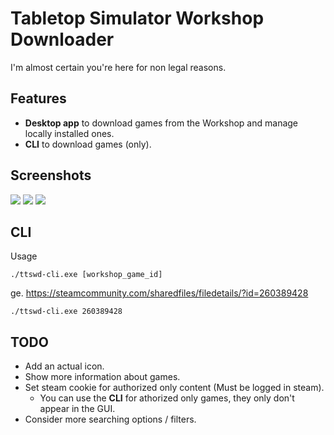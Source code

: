 # Tabletop Simulator Workshop Downloader

I'm almost certain you're here for non legal reasons.

## Features
- **Desktop app** to download games from the Workshop and manage locally installed ones.
- **CLI** to download games (only).

## Screenshots
![](https://i.imgur.com/xVKQnhI.png)
![](https://i.imgur.com/z3xbejy.png)
![](https://i.imgur.com/3cdXssf.png)

## CLI
Usage
```shell
./ttswd-cli.exe [workshop_game_id]
```

ge. https://steamcommunity.com/sharedfiles/filedetails/?id=260389428
```shell
./ttswd-cli.exe 260389428
```

## TODO
- Add an actual icon.
- Show more information about games.
- Set steam cookie for authorized only content (Must be logged in steam). 
  - You can use the **CLI** for athorized only games, they only don't appear in the GUI.
- Consider more searching options / filters.
